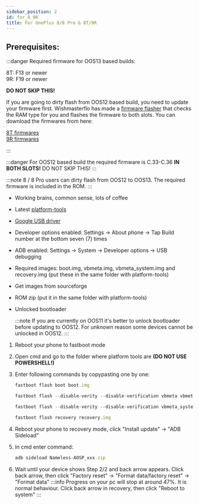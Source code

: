 ```yaml
---
sidebar_position: 2
id: for_8_9R
title: For OnePlus 8/8 Pro & 8T/9R
---
```


## Prerequisites:

:::danger
Required firmware for OOS13 based builds:

8T: F13 or newer  
9R: F19 or newer

**DO NOT SKIP THIS!** 
 
If you are going to dirty flash from OOS12 based build, you need to update your firmware first. Wishmasterflo has made a [firmware flasher](https://github.com/Wishmasterflo/Firmware_flasher) that checks the RAM type for you and flashes the firmware to both slots. You can download the firmwares from here:

[8T firmwares](https://mega.nz/folder/W7JhwTAT#Yu6cxqvJcAC28cy0m_kkQA/folder/arpUDS5T)  
[9R firmwares](https://mega.nz/folder/W7JhwTAT#Yu6cxqvJcAC28cy0m_kkQA/folder/eq40VC5K)

:::

:::danger
  For OOS12 based build the required firmware is C.33-C.36 **IN BOTH SLOTS!** DO NOT SKIP THIS!
:::

:::note
8 / 8 Pro users can dirty flash from OOS12 to OOS13. The required firmware is included in the ROM.
:::
- Working brains, common sense, lots of coffee
- Latest [platform-tools](https://dl.google.com/android/repository/platform-tools-latest-windows.zip)
- [Google USB driver](https://dl.google.com/android/repository/latest_usb_driver_windows.zip)
- Developer options enabled: Settings -> About phone -> Tap Build number at the bottom seven (7) times
- ADB enabled: Settings -> System -> Developer options -> USB debugging
- Required images: boot.img, vbmeta.img, vbmeta_system.img and recovery.img (put these in the same folder with platform-tools)
- Get images from sourceforge
- ROM zip (put it in the same folder with platform-tools)
- Unlocked bootloader

  :::note
  If you are currently on OOS11 it's better to unlock bootloader before updating to OOS12. For unknown reason some devices cannot be unlocked in OOS12.
  :::

1. Reboot your phone to fastboot mode
2. Open cmd and go to the folder where platform tools are **(DO NOT USE POWERSHELL!)**
3. Enter following commands by copypasting one by one:
   
    ```js
    fastboot flash boot boot.img
    ```
    ```js
    fastboot flash --disable-verity --disable-verification vbmeta vbmeta.img
    ```
    ```js
    fastboot flash --disable-verity --disable-verification vbmeta_system vbmeta_system.img
    ```
    ```js
    fastboot flash recovery recovery.img
    ```
4. Reboot your phone to recovery mode, click "Install update" -> "ADB Sideload"
5. In cmd enter command: 
   ```js
   adb sideload Nameless-AOSP_xxx.zip
   ```
6. Wait until your device shows Step 2/2 and back arrow appears. Click back arrow, then click "Factory reset" -> "Format data/factory reset" -> "Format data"
:::info
Progress on your pc will stop at around 47%. It is normal behaviour.
Click back arrow in recovery, then click "Reboot to system"
:::
